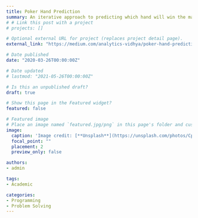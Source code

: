 ```yaml
---
title: Poker Hand Prediction
summary: An iterative approach to predicting which hand will win the match. An unconventional solution to a conventional problem.  
# # Link this post with a project
# projects: []

# Optional external URL for project (replaces project detail page).
external_link: "https://medium.com/analytics-vidhya/poker-hand-prediction-67288a0a96ed?source=friends_link&sk=97aa288e38639ddba801bafbd8a9cffd"

# Date published
date: "2020-03-26T00:00:00Z"

# Date updated
# lastmod: "2021-05-26T00:00:00Z"

# Is this an unpublished draft?
draft: true

# Show this page in the Featured widget?
featured: false

# Featured image
# Place an image named `featured.jpg/png` in this page's folder and customize its options here.
image:
  caption: 'Image credit: [**Unsplash**](https://unsplash.com/photos/CpkOjOcXdUY)'
  focal_point: ""
  placement: 2
  preview_only: false

authors:
- admin

tags:
- Academic

categories:
- Programming
- Problem Solving
---
```

